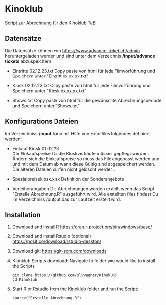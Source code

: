 
# Kinoklub

Script zur Abrechnung für den Kinoklub TaB

## Datensätze

Die Datensätze können von <https://www.advance-ticket.ch/admin> heruntergeladen werden und sind unter dem Verzeichnis
**/input/advance tickets** abzuspeichern.

-   Eintritte 02.12.23.txt
    Copy paste von html für jede Filmvorführung und Speichern unter "Eintritt xx.xx.xx.txt"

-   Kiosk 02.12.23.txt
    Copy paste von html für jede Filmvorführung und Speichern unter "Kiosk xx.xx.xx.txt"

-   Shows.txt
    Copy paste von html für die gewünschte Abrechnungsperiode und Speichern unter "Shows.txt"

## Konfigurations Dateien

Im Verzeichniss **/input** kann mit Hilfe von Excelfiles folgendes definiert werden:

-   Einkauf Kiosk 01.02.23\
    Die Einkaufspreise für die Kioskverkäufe müssen gepflegt werden. Ändern sich die Einkaufspreise so muss das File
    abgepasst werden und und mit dem Datum ab wann diese Gültig sind abgespeichert werden. Die älteren Dateien dürfen
    nicht gelöscht werden .

-   Spezialpreisekiosk.xlsx
    Definition der Sonderangebote

-   Verleiherabgaben
    Die Abrechnungen werden erstellt wenn das Script "Erstelle Abrechnung.R" ausgeführt wird. Alle erstellten files
    findest Du im Verzeichniss /output das zur Laufzeit erstellt wird.

## Installation

1.  Download and install R 
    <https://cran.r-project.org/bin/windows/base/>

2.  Download and install Rsudio (optional) 
    <https://posit.co/download/rstudio-desktop/>

3.  Download git:
    <https://git-scm.com/downloads>

5.  Kionklub Scripts download:
    Navigate to folder you would like to install the Scripts
    ```
    git clone https://github.com/slvwagner/Kinoklub
    cd Kinoklub
    ```

6.  Start R or Rstudio from the Kinoklub folder and run the Script:
    ```
    source("Erstelle Abrechnung.R")
    ```
